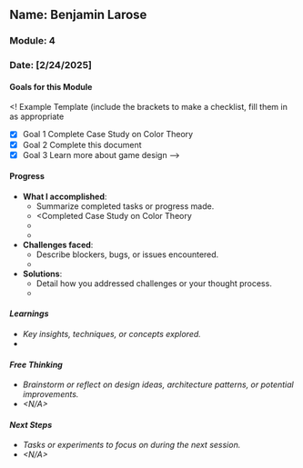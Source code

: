 <!-- Markdown Docs: https://docs.github.com/en/get-started/writing-on-github/getting-started-with-writing-and-formatting-on-github/basic-writing-and-formatting-syntax -->
## Name: Benjamin Larose
### Module: 4

<!-- Repeat the below as needed-->
### Date: [2/24/2025]

#### Goals for this Module
<! Example Template (include the brackets to make a checklist, fill them in as appropriate
- [x] Goal 1 Complete Case Study on Color Theory
- [x] Goal 2 Complete this document
- [x] Goal 3 Learn more about game design
-->

#### Progress
- **What I accomplished**:
  - Summarize completed tasks or progress made.
  - <Completed Case Study on Color Theory
  - <Completed this document>
  - <Learned more about game design>
- **Challenges faced**:
  - Describe blockers, bugs, or issues encountered.
  -  <Bank Heist was an older game so the colors were very simple>
- **Solutions**:
  - Detail how you addressed challenges or your thought process.
  -  <I applied color theory to what I could>

#### Learnings
- Key insights, techniques, or concepts explored.
-  <I learned the official names for things about color theory.>

#### Free Thinking
- Brainstorm or reflect on design ideas, architecture patterns, or potential improvements.
-  <N/A>
<!--

- Example prompts:
  - "What if the player interactions were asynchronous instead of real-time?"
  - "How could ECS improve performance in this system?"
  - "Does my current design support scalability? How can it improve?"
  
-->

#### Next Steps
- Tasks or experiments to focus on during the next session.
-  <N/A>
